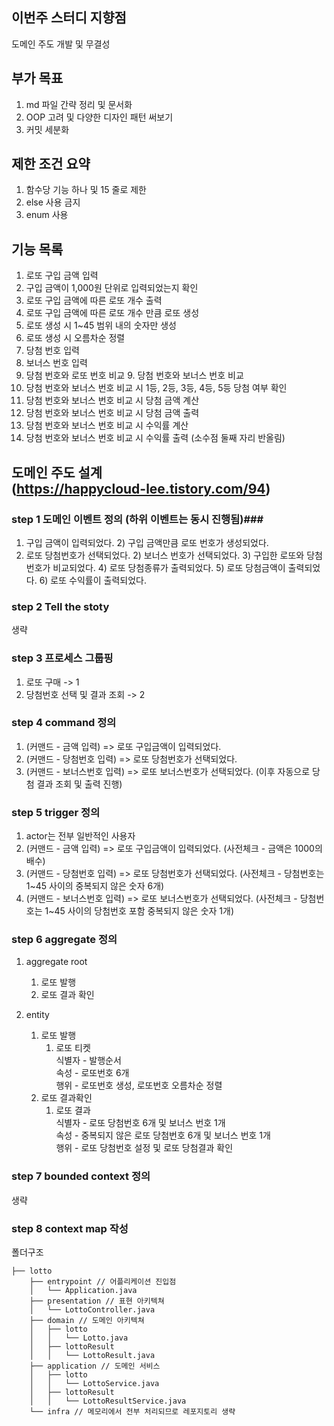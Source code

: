 ## 이번주 스터디 지향점 ##
도메인 주도 개발 및 무결성

## 부가 목표 ## 
1. md 파일 간략 정리 및 문서화
2. OOP 고려 및 다양한 디자인 패턴 써보기
3. 커밋 세분화

## 제한 조건 요약 ##
1. 함수당 기능 하나 및 15 줄로 제한
2. else 사용 금지
3. enum 사용

## 기능 목록 ##
1. 로또 구입 금액 입력
2. 구입 금액이 1,000원 단위로 입력되었는지 확인
3. 로또 구입 금액에 따른 로또 개수 출력
4. 로또 구입 금액에 따른 로또 개수 만큼 로또 생성
5. 로또 생성 시 1~45 범위 내의 숫자만 생성
6. 로또 생성 시 오름차순 정렬
7. 당첨 번호 입력
8. 보너스 번호 입력
9. 당첨 번호와 로또 번호 비교 9. 당첨 번호와 보너스 번호 비교
10. 당첨 번호와 보너스 번호 비교 시 1등, 2등, 3등, 4등, 5등 당첨 여부 확인
11. 당첨 번호와 보너스 번호 비교 시 당첨 금액 계산
12. 당첨 번호와 보너스 번호 비교 시 당첨 금액 출력
13. 당첨 번호와 보너스 번호 비교 시 수익률 계산
14. 당첨 번호와 보너스 번호 비교 시 수익률 출력 (소수점 둘째 자리 반올림)

## 도메인 주도 설계 <br> (https://happycloud-lee.tistory.com/94) ##

### step 1 도메인 이벤트 정의 (하위 이벤트는 동시 진행됨)###
1. 구입 금액이 입력되었다.
   2) 구입 금액만큼 로또 번호가 생성되었다. 
2. 로또 당첨번호가 선택되었다.
   2) 보너스 번호가 선택되었다.
   3) 구입한 로또와 당첨번호가 비교되었다.
   4) 로또 당첨종류가 출력되었다.
   5) 로또 당첨금액이 출력되었다.
   6) 로또 수익률이 출력되었다. 

### step 2 Tell the stoty ###
생략

### step 3 프로세스 그룹핑 ###
1. 로또 구매 -> 1
2. 당첨번호 선택 및 결과 조회 -> 2

### step 4 command 정의 ###
1. (커맨드 - 금액 입력) => 로또 구입금액이 입력되었다. 
2. (커맨드 - 당첨번호 입력) => 로또 당첨번호가 선택되었다.
3. (커맨드 - 보너스번호 입력) => 로또 보너스번호가 선택되었다. (이후 자동으로 당첨 결과 조회 및 출력 진행)

### step 5 trigger 정의 ###
1. actor는 전부 일반적인 사용자
2. (커맨드 - 금액 입력) => 로또 구입금액이 입력되었다. (사전체크 - 금액은 1000의 배수)
3. (커맨드 - 당첨번호 입력) => 로또 당첨번호가 선택되었다. (사전체크 - 당첨번호는 1~45 사이의 중복되지 않은 숫자 6개)
4. (커맨드 - 보너스번호 입력) => 로또 보너스번호가 선택되었다. (사전체크 - 당첨번호는 1~45 사이의 당첨번호 포함 중복되지 않은 숫자 1개)

### step 6 aggregate 정의 ###
1. aggregate root
   1) 로또 발행
   2) 로또 결과 확인


2. entity
   1) 로또 발행
      1) 로또 티켓
         <br>식별자 - 발행순서
         <br>속성 - 로또번호 6개
         <br>행위 - 로또번호 생성, 로또번호 오름차순 정렬
   2) 로또 결과확인
      1) 로또 결과
         <br>식별자  - 로또 당첨번호 6개 및 보너스 번호 1개
         <br>속성 - 중복되지 않은 로또 당첨번호 6개 및 보너스 번호 1개
         <br>행위 - 로또 당첨번호 설정 및 로또 당첨결과 확인

### step 7 bounded context 정의 ###
생략

### step 8 context map 작성 ###
폴더구조
```
├── lotto
    ├── entrypoint // 어플리케이션 진입점
    │   └── Application.java
    ├── presentation // 표현 아키텍쳐
    │   └── LottoController.java
    ├── domain // 도메인 아키텍쳐
    │   ├── lotto
    │   │   └── Lotto.java
    │   ├── lottoResult
    │   │   └── LottoResult.java
    ├── application // 도메인 서비스 
    │   ├── lotto
    │   │   └── LottoService.java
    │   ├── lottoResult
    │   │   └── LottoResultService.java
    └── infra // 메모리에서 전부 처리되므로 레포지토리 생략
```




   
  
